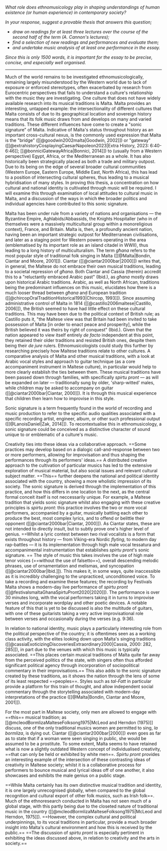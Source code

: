 *What role does ethnomusicology play in shaping understandings of human existence (or human experience) in contemporary society?*

*In your response, suggest a provable thesis that answers this question;*
- *draw on readings for at least three lectures over the course of the second half of the term (A. Cannon's lectures);*
- *find a selection of new readings and performances and evaluate them;*
- *and undertake music analysis of at least one performance in the essay.*

*Since this is only 1500 words, it is important for the essay to be precise, concise, and especially well organised.*

---

Much of the world remains to be investigated ethnomusicologically, remaining largely misunderstood by the Western world due to lack of exposure or enforced stereotypes, often exacerbated by research from Eurocentric perspectives that fails to understand a culture's relationship with the music they are investigating. One culture that does not have widely available research into its musical traditions is Malta. Malta provides an interesting, untapped example: the intersectionality of different cultures that Malta consists of due to its geographical location and sovereign history means that its folk music draws from and develops on many and varied traditions. These different influences have come to create a "sonic signature" of Malta. Indicative of Malta's status throughout history as an important cross-cultural nexus, is the commonly used expression that Malta is the "bridge" ([[@goodwin2002malta|Goodwin, 2002]]) or "gateway" ([[@extrahistoryCosplayingCaesarNapoleon2023|Extra History, 2023: 6:40-6:46]]; [[@bonniciGatewayAfrica|Bonnici, 2014]]) to (usually from a Western perspective) Egypt, Africa, or the Mediterranean as a whole. It has also historically been strategically placed as both a trade and military outpost. Due to its being on the edge of several broader cultural communities (Western Europe, Eastern Europe, Middle East, North Africa), this has lead to a position of intersecting cultural spheres, thus leading to a musical hybridisation of many styles.
In proving this thesis, a concentration on how cultural and national identity is cultivated through music will be required. I will examine this through examination of local attitudes to cultural music in Malta, and a discussion of the ways in which ~~the~~ broader politics and individual agencies have contributed to this sonic signature.


Malta has been under rule from a variety of nations and organisations — the Byzantine Empire, Aghlabids/Abbassids, the Knights Hospitaller (who in of themselves were a massively multicultural group within a monoreligious context), France, and Britain. Malta is, then, a profoundly ancient nation, having been an important strategic outpost for Mediterranean civilisations, and later as a staging point for Western powers operating in the area (emblematised by its important role as an island citadel in WWII), thus leading to a long history of multiculturalism. 
The term *għana* refers to the most popular style of traditional folk singing in Malta ([[@Malta|Bondin, Ciantar and Moore, 2001]]). Ciantar ([[@ciantar2000bar|2000]]) writes that, in general, the Maltese do not embrace their own musical traditions, leading to a societal repression of *għana*. Both Ciantar and Cassia (therein) accredit this to a "reluctantly embraced Arabic past" (Ibid.), as *għana* mostly draws upon historical Arabic traditions. Arabic, as well as North African, traditions being the predominant influences on this music, elucidates how there is a much looser thread between *għana* and European tradition ([[@chircopOralTraditionHistorical1993|Chircop, 1993]]). Since assuming administrative control of Malta in 1814 ([[@castillo2006maltese|Castillo, 2006]]), the British seemed to have had little effect on these cultural traditions. This may have been due to the political context of British rule; as Castillo puts it, "the Maltese view was that Britain had been invited to take possession of Malta [in order to enact peace and prosperity], while the British believed it was theirs by right of conquest" (Ibid.). Given that the nation appeared to view itself entirely *de facto* independent at this point, they retained their older traditions and resisted British ones, despite them being their *de jure* rulers. Ethnomusicologists could study this further by researching precisely how Maltese traditions relate to other cultures. A comparative analysis of Malta and other musical traditions, with a look at Arabic vocal styles and approach to guitar technique (as a core accompaniment instrument in Maltese culture), in particular would help to more clearly establish the ties between them.
These musical traditions have been passed down through families, with specifically *spirtu pront* — as will be expanded on later — traditionally sung by older, 'sharp-witted' males, while children may be asked to accompany on guitar ([[@ciantar2000bar|Ciantar, 2000]]). It is through this musical experience that children then learn how to improvise in this style.


Sonic signature is a term frequently found in the world of recording and music production to refer to the specific audio qualities associated with a specific recording artist, engineer, album, or other such professional output ([[@LanoisDaniel|Zak, 2014]]). To recontextualise this in ethnomusicology, a sonic signature could be conceived as a distinctive character of sound unique to or emblematic of a culture's music. 

Creativity ties into these ideas via a collaborative approach. ==Some practices may develop based on a dialogic call-and-response between two or more performers, allowing for improvisation and thus shaping the performances through its performers' ideas.== A distributed creative approach to the cultivation of particular musics has led to the extensive exploration of musical material, but also social issues and relevant cultural subject matter. ==This== further deepens the national and political identity associated with the country, showing a more wholistic impression of its society.
The sonic signature is derived through the implementation of this practice, and how this differs in one location to the next, as the central formal conceit itself is not neccessarily unique. For example, a Maltese tradition that yields sonic signature whilst also engaging with these creative principles is *spirtu pront*: this practice involves the two or more vocal performers, accompanied by a guitar, musically battling each other to produce the best, most complex lyrics, and to offend or belittle their opponent ([[@ciantar2000bar|Ciantar, 2000]]). As Ciantar states, these are not intended to directly insult, but to subtly prove one's higher level of genius. ==Whilst a lyric contest between two rival vocalists is a form that exists throughout history — from Viking-era Nordic *flyting*, to modern day rap-battles — it is its implementation through high male vocal tessatura and accompanimental instrumentation that establishes *spirtu pront*'s sonic signature. ==
The style of music this takes involves the use of high male tenor voices (==without the use of falsetto==), overall descending melodic phrases, use of ornamentation and melismas, and syncopation ([[@ciantar2000bar|Ibid.]]). This makes it, in some ways, quite inaccessible as it is incredibly challenging to the unpracticed, unconditioned voice.
To take a recording and examine these features; the recording by Festivals Malta shows a modern-day live performance of *spirtu pront* ([[@festivalsmaltaGhanaSpirtuPront2020|2020]]). The performance is over 30 minutes long, with the vocal performers taking it in turns to improvise verses and incorporate wordplay and other poetic devices. A notable feature of this that is yet to be discussed is also the multitude of guitars, with one of these guitarists taking a very active improvisational role between verses and occasionally during the verses (e.g. 9:36). 

In relation to national identity, music plays a particularly interesting role from the political perspective of the country; it is oftentimes seen as a working class activity, with the elites looking down upon Malta's singing traditions ([[@cassiaExoticizingDiscoveriesExtraordinary2000|Cassia, 2000: 282, 285]]), in part due to the venues with which this music is typically associated. ==This places certain musical traditions of Malta quite far away from the perceived politics of the state, with singers often thus afforded significant political agency through incorporation of sociopolitical commentary in their improvisations.== This also adds to the sonic signature created by these traditions, as it shows the nation through the lens of some of its least respected ==peoples==. Styles such as *tal-Fatt* in particular provide a platform for this train of thought, and allow independent social commentary through the storytelling associated with modern-day interpretations of the practice ([[@Malta|Bondin, Ciantar and Moore, 2001]]).

For the most part in Maltese society, only men are allowed to engage with ==this== musical tradition; as [[@mcleodBormlizaMalteseFolksong1975|McLeod and Herndon (1975)]] discuss, one of the only traditional musics women are permitted to sing, *la bormliza*, is dying out. Ciantar ([[@ciantar2000bar|2000]]) even goes as far as to state that if a woman were seen singing in public, she would be assumed to be a prostitute. To some extent, Malta seems to have retained what is now a slightly outdated Western concept of individualised creativity, ==that can only be held or exhibited by white men==. *Spirtu pront* provides an interesting example of the intersection of these contrasting ideas of creativity in Maltese society; whilst it is a collaborative process for performers to bounce musical and lyrical ideas off of one another, it also showcases and exhibits the male genius on a public stage.

==While Malta certainly has its own distinctive musical tradition and identity, it is one largely unrecognised globally, when compared to the global recognition and cultural export of other folk musics, such as Irish folk==. Much of the ethnoresearch conducted in Malta has not seen much of a global stage, with this partly being due to the closeted nature of traditional music in the country ([[@mcleodBormlizaMalteseFolksong1975|McLeod and Herndon, 1975]]). ==However, the complex cultural and political underpinnings, to its vocal traditions in particular, provide a much broader insight into Malta's cultural environment and how this is received by the public.== ==The discussion of *spirtu pront* is especially pertinent in exhibiting the ideas discussed above, in relation to creativity and the arts in society.==